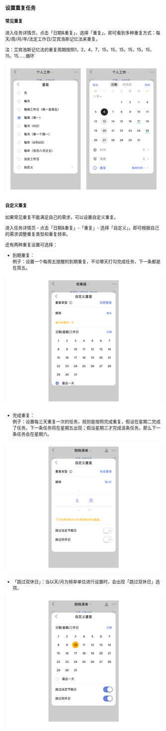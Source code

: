 ### 设置重复任务


#### 常见重复

进入任务详情页，点击「日期&重复」，选择「重复」，即可看到多种重复方式：每天/周/月/年/法定工作日/艾宾浩斯记忆法来重复。 

注：艾宾浩斯记忆法的重复周期按照1，2，4，7，15，15，15，15，15，15，15，15……循环`

![iosnormalrepeat](../../images/ios/addtask/commonrepeat.jpg)

#### 自定义重复

如果常见重复不能满足自己的需求，可以设置自定义重复。

进入任务详情页 - 点击「日期&重复」-「重复」- 选择「自定义」，即可根据自己的需求调整重复类型和重复频率。

还有两种重复设置可选择：

* 到期重复：
  <br >例子：设置一个每周五提醒的到期重复，不论哪天打勾完成任务，下一条都是在周五。

![ioscustomrepeat1](../../images/ios/addtask/customrepeat1.jpg)

* 完成重复：
  <br >例子：设置每三天重复一次的任务，规则是按照完成重复，假设在星期二完成了任务，下一条任务将在星期五出现；假设星期三才完成该条任务，那么下一条任务会在星期六。

![ioscustomrepeat](../../images/ios/addtask/customrepeat2.jpg)

* 「跳过双休日」：当以天/月为频率单位进行设置时，会出现「跳过双休日」选项。

![ioscustomrepeat3](../../images/ios/addtask/customrepeat3.jpg)

